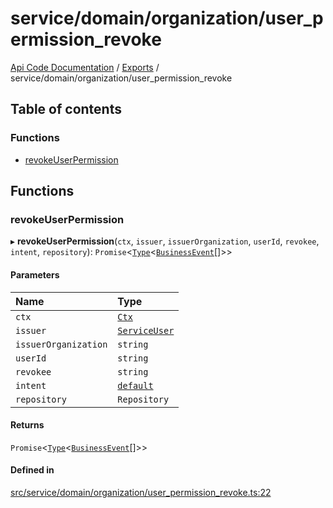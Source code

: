 # service/domain/organization/user\_permission\_revoke
 
[Api Code Documentation](../README.md) / [Exports](../modules.md) / service/domain/organization/user\_permission\_revoke

## Table of contents

### Functions

- [revokeUserPermission](service_domain_organization_user_permission_revoke.md#revokeuserpermission)

## Functions

### revokeUserPermission

▸ **revokeUserPermission**(`ctx`, `issuer`, `issuerOrganization`, `userId`, `revokee`, `intent`, `repository`): `Promise`\<[`Type`](result.md#type)\<[`BusinessEvent`](service_domain_business_event.md#businessevent)[]\>\>

#### Parameters

| Name | Type |
| :------ | :------ |
| `ctx` | [`Ctx`](../interfaces/lib_ctx.Ctx.md) |
| `issuer` | [`ServiceUser`](../interfaces/service_domain_organization_service_user.ServiceUser.md) |
| `issuerOrganization` | `string` |
| `userId` | `string` |
| `revokee` | `string` |
| `intent` | [`default`](authz_intents.md#default) |
| `repository` | `Repository` |

#### Returns

`Promise`\<[`Type`](result.md#type)\<[`BusinessEvent`](service_domain_business_event.md#businessevent)[]\>\>

#### Defined in

[src/service/domain/organization/user_permission_revoke.ts:22](https://github.com/openkfw/TruBudget/blob/2e83742/api/src/service/domain/organization/user_permission_revoke.ts#L22)
